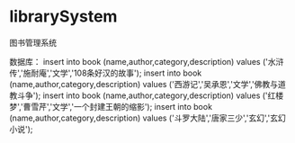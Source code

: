 # librarySystem
图书管理系统

数据库：
insert into book (name,author,category,description) values ('水浒传','施耐庵','文学','108条好汉的故事');
insert into book (name,author,category,description) values ('西游记','吴承恩','文学','佛教与道教斗争');
insert into book (name,author,category,description) values ('红楼梦','曹雪芹','文学','一个封建王朝的缩影');
insert into book (name,author,category,description) values ('斗罗大陆','唐家三少','玄幻','玄幻小说');

